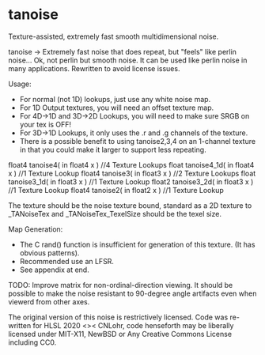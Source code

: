 # tanoise

Texture-assisted, extremely fast smooth multidimensional noise.

tanoise -> Extremely fast noise that does repeat, but "feels" like
perlin noise... Ok, not perlin but smooth noise.  It can be used like
perlin noise in many applications. Rewritten to avoid license issues.

 Usage:
   * For normal (not 1D) lookups, just use any white noise map.
   * For 1D Output textures, you will need an offset texture map.
   * For 4D->1D and 3D->2D Lookups, you will need to make sure SRGB on
     your tex is OFF!
   * For 3D->1D Lookups, it only uses the .r and .g channels of the texture.
   * There is a possible benefit to using tanoise2,3,4 on an 1-channel
     texture in that you could make it larger to support less repeating. 

 float4 tanoise4( in float4 x )    //4 Texture Lookups
 float tanoise4_1d( in float4 x )  //1 Texture Lookup
 float4 tanoise3( in float3 x )    //2 Texture Lookups
 float tanoise3_1d( in float3 x )  //1 Texture Lookup
 float2 tanoise3_2d( in float3 x ) //1 Texture Lookup
 float4 tanoise2( in float2 x )    //1 Texture Lookup

 The texture should be the noise texture bound, standard as a 2D texture
 to _TANoiseTex and _TANoiseTex_TexelSize should be the texel size.

 Map Generation:
   * The C rand() function is insufficient for generation of this texture.
     (It has obvious patterns).
   * Recommended use an LFSR.
   * See appendix at end.

 TODO: Improve matrix for non-ordinal-direction viewing.  It should be
   possible to make the noise resistant to 90-degree angle artifacts even
   when viewerd from other axes.

The original version of this noise is restrictively licensed.  Code was
re-written for HLSL 2020 <>< CNLohr, code henseforth may be liberally
licensed under MIT-X11, NewBSD or Any Creative Commons License including
CC0.